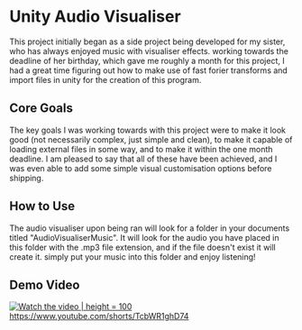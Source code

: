 # Unity Audio Visualiser
This project initially began as a side project being developed for my sister, who has always enjoyed music with visualiser effects.
working towards the deadline of her birthday, which gave me roughly a month for this project, I had a great time figuring out how to
make use of fast forier transforms and import files in unity for the creation of this program.

## Core Goals
The key goals I was working towards with this project were to make it look good (not necessarily complex, just simple and clean), to
make it capable of loading external files in some way, and to make it within the one month deadline. I am pleased to say that all of 
these have been achieved, and I was even able to add some simple visual customisation options before shipping.

## How to Use
The audio visualiser upon being ran will look for a folder in your documents titled "AudioVisualiserMusic". It will look for the audio
you have placed in this folder with the .mp3 file extension, and if the file doesn't exist it will create it. simply put your music 
into this folder and enjoy listening!

## Demo Video
[![Watch the video](https://i.ytimg.com/vi/TcbWR1ghD74/oar2.jpg) | height = 100](https://www.youtube.com/shorts/TcbWR1ghD74)
https://www.youtube.com/shorts/TcbWR1ghD74
